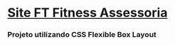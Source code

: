 # [Site FT Fitness Assessoria][]

### Projeto utilizando CSS Flexible Box Layout

[Site FT Fitness Assessoria]: https://ft-fitness.github.io/siteFT_Projeto_Barbara/
